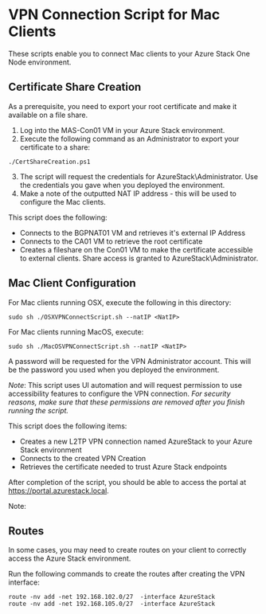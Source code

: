 # VPN Connection Script for Mac Clients

These scripts enable you to connect Mac clients to your Azure Stack One Node environment. 

## Certificate Share Creation
As a prerequisite, you need to export your root certificate and make it available on a file share. 

1. Log into the MAS-Con01 VM in your Azure Stack environment.
2. Execute the following command as an Administrator to export your certificate to a share: 
```
./CertShareCreation.ps1 
```
3. The script will request the credentials for AzureStack\Administrator. Use the credentials you gave when you deployed the environment.
4. Make a note of the outputted NAT IP address - this will be used to configure the Mac clients.

This script does the following:
* Connects to the BGPNAT01 VM and retrieves it's external IP Address
* Connects to the CA01 VM to retrieve the root certificate 
* Creates a fileshare on the Con01 VM to make the certificate accessible to external clients. Share access is granted to AzureStack\Administrator.


## Mac Client Configuration

For Mac clients running OSX, execute the following in this directory:
```
sudo sh ./OSXVPNConnectScript.sh --natIP <NatIP>
```

For Mac clients running MacOS, execute:
```
sudo sh ./MacOSVPNConnectScript.sh --natIP <NatIP>
```

A password will be requested for the VPN Administrator account. This will be the password you used when you deployed the environment.

*Note*: This script uses UI automation and will request permission to use accessibility features to configure the VPN connection. *For security reasons, make sure that these permissions are removed after you finish running the script.*

This script does the following items:
* Creates a new L2TP VPN connection named AzureStack to your Azure Stack environment
* Connects to the created VPN Creation
* Retrieves the certificate needed to trust Azure Stack endpoints

After completion of the script, you should be able to access the portal at https://portal.azurestack.local. 

Note: 

## Routes
In some cases, you may need to create routes on your client to correctly access the Azure Stack environment. 

Run the following commands to create the routes after creating the VPN interface:
```
route -nv add -net 192.168.102.0/27  -interface AzureStack
route -nv add -net 192.168.105.0/27  -interface AzureStack
```